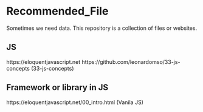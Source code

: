 # Recommended_File
 Sometimes we need data. This repository is a collection of files or websites.

<h2>JS</h2>
 https://eloquentjavascript.net
 https://github.com/leonardomso/33-js-concepts (33-js-concepts)
 <h2>Framework or library in JS</h2>
 https://eloquentjavascript.net/00_intro.html (Vanila JS)

